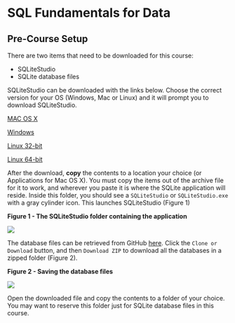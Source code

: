 # SQL Fundamentals for Data
## Pre-Course Setup

There are two items that need to be downloaded for this course:

* SQLiteStudio
* SQLite database files

SQLiteStudio can be downloaded with the links below.  Choose the correct version for your OS (Windows, Mac or Linux) and it will prompt you to download SQLiteStudio.

[MAC OS X](http://sqlitestudio.pl/files/sqlitestudio3/complete/macosx/sqlitestudio-3.0.6.dmg)

[Windows](http://sqlitestudio.pl/files/sqlitestudio3/complete/win32/sqlitestudio-3.0.6.zip)

[Linux 32-bit](http://sqlitestudio.pl/files/sqlitestudio3/complete/linux32/sqlitestudio-3.0.6.tar.xz)

[Linux 64-bit](http://sqlitestudio.pl/files/sqlitestudio3/complete/linux64/sqlitestudio-3.0.6.tar.xz)

After the download, **copy** the contents to a location your choice (or Applications for Mac OS X). You must copy the items out of the archive file for it to work, and wherever you paste it is where the SQLite application will reside. Inside this folder, you should see a `SQLiteStudio` or `SQLiteStudio.exe` with a gray cylinder icon. This launches SQLiteStudio (Figure 1)

**Figure 1 - The SQLiteStudio folder containing the application**

![](http://i.imgur.com/nrzze4p.png)

The database files can be retrieved from GitHub [here](https://github.com/thomasnield/oreilly_getting_started_with_sql). Click the `Clone or Download` button, and then `Download ZIP` to download all the databases in a zipped folder (Figure 2).

**Figure 2 - Saving the database files**

![](http://i.imgur.com/jjJd9Pz.png)

Open the downloaded file and copy the contents to a folder of your choice. You may want to reserve this folder just for SQLite database files in this course.
